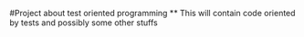 #Project about test oriented programming
** This will contain code oriented by tests and possibly some other stuffs
